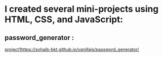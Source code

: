# I created several mini-projects using HTML, CSS, and JavaScript:

## password_generator :
[project1](https://sohaib-bkt.github.io/vanillajs/password_generator/)https://sohaib-bkt.github.io/vanillajs/password_generator/


